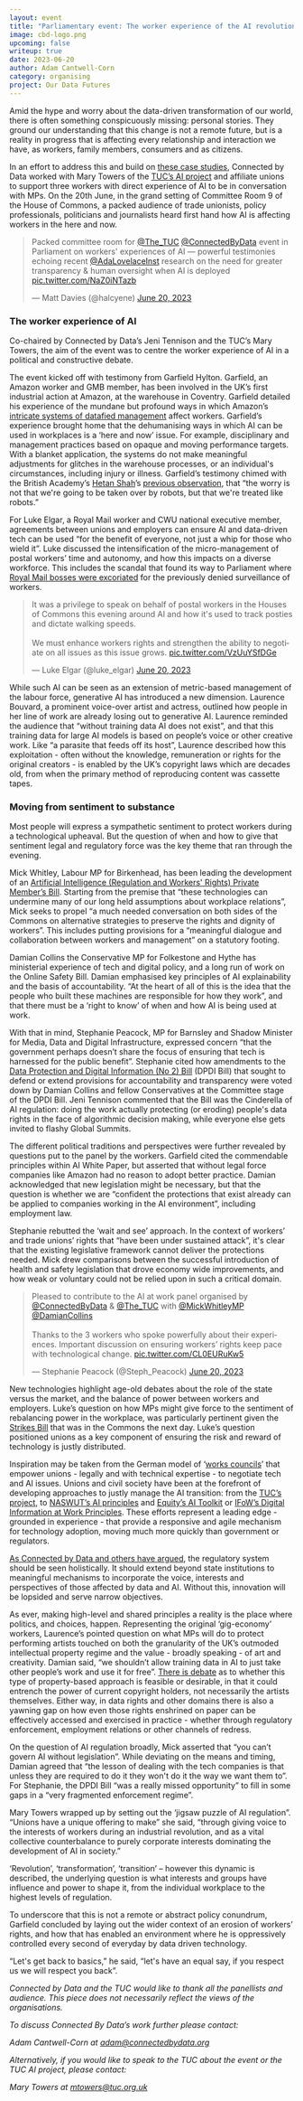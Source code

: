 ```yaml
---
layout: event
title: "Parliamentary event: The worker experience of the AI revolution"
image: cbd-logo.png
upcoming: false
writeup: true
date: 2023-06-20
author: Adam Cantwell-Corn
category: organising
project: Our Data Futures
---
```


Amid the hype and worry about the data-driven transformation of our world, there is often something conspicuously missing: personal stories. They ground our understanding that this change is not a remote future, but is a reality in progress that is affecting every relationship and interaction we have, as workers, family members, consumers and as citizens.

In an effort to address this and build on [these case studies](https://connectedbydata.org/resources/our-data-stories), Connected by Data worked with Mary Towers of the [TUC’s AI project](http://v) and affiliate unions to support three workers with direct experience of AI to be in conversation with MPs. On the 20th June, in the grand setting of Committee Room 9 of the House of Commons, a packed audience of trade unionists, policy professionals, politicians and journalists heard first hand how AI is affecting workers in the here and now. 

<!--more-->

<blockquote class="twitter-tweet"><p lang="en" dir="ltr">Packed committee room for <a href="https://twitter.com/The_TUC?ref_src=twsrc%5Etfw">@The_TUC</a> <a href="https://twitter.com/ConnectedByData?ref_src=twsrc%5Etfw">@ConnectedByData</a> event in Parliament on workers&#39; experiences of AI — powerful testimonies echoing recent <a href="https://twitter.com/AdaLovelaceInst?ref_src=twsrc%5Etfw">@AdaLovelaceInst</a> research on the need for greater transparency &amp; human oversight when AI is deployed <a href="https://t.co/NaZ0iNTazb">pic.twitter.com/NaZ0iNTazb</a></p>&mdash; Matt Davies (@halcyene) <a href="https://twitter.com/halcyene/status/1671199883598999555?ref_src=twsrc%5Etfw">June 20, 2023</a></blockquote> <script async src="https://platform.twitter.com/widgets.js" charset="utf-8"></script>


### The worker experience of AI

Co-chaired by Connected by Data’s Jeni Tennison and the TUC’s Mary Towers, the aim of the event was to centre the worker experience of AI in a political and constructive debate. 

The event kicked off with testimony from Garfield Hylton. Garfield, an Amazon worker and GMB member, has been involved in the UK’s first industrial action at Amazon, at the warehouse in Coventry. Garfield detailed his experience of the mundane but profound ways in which Amazon’s [intricate systems of datafied management](https://connectedbydata.org/resources/our-data-stories) affect workers. Garfield’s experience brought home that the dehumanising ways in which AI can be used in workplaces is a ‘here and now’ issue. For example, disciplinary and management practices based on opaque and moving performance targets. With a blanket application, the systems do not make meaningful adjustments for glitches in the warehouse processes, or an individual's circumstances, including injury or illness. Garfield’s testimony chimed with the British Academy’s [Hetan Shah](https://twitter.com/HetanShah)’s [previous observation](https://www.youtube.com/watch?v=LasRtZ2ImV8), that “the worry is not that we're going to be taken over by robots, but that we're treated like robots.” 

For Luke Elgar, a Royal Mail worker and CWU national executive member, agreements between unions and employers  can ensure AI and data-driven tech can be used “for the benefit of everyone, not just a whip for those who wield it”. Luke discussed the intensification of the micro-management of postal workers’ time and autonomy, and how this impacts on a diverse workforce. This includes the scandal that found its way to Parliament where [Royal Mail bosses were excoriated](https://twitter.com/darrenpjones/status/1628488496284422144?lang=en) for the previously denied surveillance of workers. 

<blockquote class="twitter-tweet"><p lang="en" dir="ltr">It was a privilege to speak on behalf of postal workers in the Houses of Commons this evening around AI and how it&#39;s used to track posties and dictate walking speeds.<br><br>We must enhance workers rights and strengthen the ability to negotiate on all issues as this issue grows. <a href="https://t.co/VzUuYSfDGe">pic.twitter.com/VzUuYSfDGe</a></p>&mdash; Luke Elgar (@luke_elgar) <a href="https://twitter.com/luke_elgar/status/1671249185251930113?ref_src=twsrc%5Etfw">June 20, 2023</a></blockquote> <script async src="https://platform.twitter.com/widgets.js" charset="utf-8"></script>

While such AI can be seen as an extension of metric-based management of the labour force, generative AI has introduced a new dimension. Laurence Bouvard, a prominent voice-over artist and actress, outlined how people in her line of work are already losing out to generative AI. Laurence reminded the audience that “without training data AI does not exist”, and that this training data for large AI models is based on people’s voice or other creative work.  Like “a parasite that feeds off its host”, Laurence described how this exploitation - often without the knowledge, remuneration or rights for the original creators - is enabled by the UK’s copyright laws which are decades old, from when the primary method of reproducing content was cassette tapes. 


### Moving from sentiment to substance

Most people will express a sympathetic sentiment to protect workers during a technological upheaval. But the question of when and how to give that sentiment legal and regulatory force was the key theme that ran through the evening. 

Mick Whitley, Labour MP for Birkenhead, has been leading the development of an [Artificial Intelligence (Regulation and Workers' Rights) Private Member’s Bill](https://bills.parliament.uk/bills/3464). Starting from the premise that “these technologies can undermine many of our long held assumptions about workplace relations”, Mick seeks to propel “a much needed conversation on both sides of the Commons on alternative strategies to preserve the rights and dignity of workers”. This includes putting provisions for a “meaningful dialogue and collaboration between workers and management” on a statutory footing.

Damian Collins the Conservative MP for Folkestone and Hythe has ministerial experience of tech and digital policy, and a long run of work on the Online Safety Bill. Damian emphasised key principles of AI explainability and the basis of accountability. “At the heart of all of this is the idea that the people who built these machines are responsible for how they work”, and that there must be a ‘right to know’ of when and how AI is being used at work. 

With that in mind, Stephanie Peacock, MP for Barnsley and Shadow Minister for Media, Data and Digital Infrastructure, expressed concern “that the government perhaps doesn’t share the focus of ensuring that tech is harnessed for the public benefit”. Stephanie cited how amendments to the [Data Protection and Digital Information (No 2) Bill](https://connectedbydata.org/resources/dpdib-resources) (DPDI Bill) that sought to defend or extend provisions for accountability and transparency were voted down by Damian Collins and fellow Conservatives at the Committee stage of the DPDI Bill. Jeni Tennison commented that the Bill was the Cinderella of AI regulation: doing the work actually protecting (or eroding) people's data rights in the face of algorithmic decision making, while everyone else gets invited to flashy Global Summits.

The different political traditions and perspectives were further revealed by questions put to the panel by the workers. Garfield cited the commendable principles within AI White Paper, but asserted that without legal force companies like Amazon had no reason to adopt better practice. Damian acknowledged that new legislation might be necessary, but that the question is whether we are “confident the protections that exist already can be applied to companies working in the AI environment”, including employment law. 

Stephanie rebutted the ‘wait and see’ approach. In the context of workers’ and trade unions’ rights that “have been under sustained attack”, it's clear that the existing legislative framework cannot deliver the protections needed. Mick drew comparisons between the successful introduction of health and safety legislation that drove economy wide improvements, and how weak or voluntary could not be relied upon in such a critical domain. 

<blockquote class="twitter-tweet"><p lang="en" dir="ltr">Pleased to contribute to the AI at work panel organised by <a href="https://twitter.com/ConnectedByData?ref_src=twsrc%5Etfw">@ConnectedByData</a> &amp; <a href="https://twitter.com/The_TUC?ref_src=twsrc%5Etfw">@The_TUC</a> with <a href="https://twitter.com/MickWhitleyMP?ref_src=twsrc%5Etfw">@MickWhitleyMP</a> <a href="https://twitter.com/DamianCollins?ref_src=twsrc%5Etfw">@DamianCollins</a> <br><br>Thanks to the 3 workers who spoke powerfully about their experiences. Important discussion on ensuring workers’ rights keep pace with technological change. <a href="https://t.co/CL0EURuKw5">pic.twitter.com/CL0EURuKw5</a></p>&mdash; Stephanie Peacock (@Steph_Peacock) <a href="https://twitter.com/Steph_Peacock/status/1671225447751745540?ref_src=twsrc%5Etfw">June 20, 2023</a></blockquote> <script async src="https://platform.twitter.com/widgets.js" charset="utf-8"></script>

New technologies highlight age-old debates about the role of the state versus the market, and the balance of power between workers and employers. Luke’s question on how MPs might give force to the sentiment of rebalancing power in the workplace, was particularly pertinent given the [Strikes Bill](https://bills.parliament.uk/bills/3396) that was in the Commons the next day. Luke’s question positioned unions as a key component of ensuring the risk and reward of technology is justly distributed. 

Inspiration may be taken from the German model of ‘[works councils](https://www.simmons-simmons.com/en/publications/ckta73p7e1f530a27ww60bysz/germany-artificial-intelligence-soon-in-the-focus-of-works-councils)’ that empower unions - legally and with technical expertise - to negotiate tech and AI issues. Unions and civil society have been at the forefront of developing approaches to justly manage the AI transition: from the [TUC’s project](https://www.tuc.org.uk/AImanifesto), to [NASWUT’s AI principles](https://www.nasuwt.org.uk/advice/in-the-classroom/artificial-intelligence-and-digital-technologies.html) and [Equity’s AI Toolkit](https://www.equity.org.uk/advice-and-support/know-your-rights/ai-toolkit) or [IFoW’s Digital Information at Work Principles](https://www.ifow.org/case-studies/digital-information-workplace-principles-amendment-to-dpdi-bill).  These efforts represent a leading edge - grounded in experience - that provide a responsive and agile mechanism for technology adoption, moving much more quickly than government or regulators. 

[As Connected by Data and others have argued](https://connectedbydata.org/resources/ai-white-paper-2023), the regulatory system should be seen holistically. It should extend beyond state institutions to meaningful mechanisms to incorporate the voice, interests and perspectives of those affected by data and AI. Without this, innovation will be lopsided and serve narrow objectives. 

As ever, making high-level and shared principles a reality is the place where politics, and choices, happen. Representing the original ‘gig-economy’ workers, Laurence’s pointed question on what MPs will do to protect performing artists touched on both the granularity of the UK’s outmoded intellectual property regime and the value - broadly speaking - of art and creativity. Damian said, “we shouldn’t allow training data in AI to just take other people’s work and use it for free”. [There is debate](https://twitter.com/JeniT/status/1656540796974407680) as to whether this type of property-based approach is feasible or desirable, in that it could entrench the power of current copyright holders, not necessarily the artists themselves. Either way, in data rights and other domains there is also a yawning gap on how even those rights enshrined on paper can be effectively accessed and exercised in practice - whether through regulatory enforcement, employment relations or other channels of redress. 

On the question of AI regulation broadly, Mick asserted that “you can’t govern AI without legislation”. While deviating on the means and timing, Damian agreed that “the lesson of dealing with the tech companies is that unless they are required to do it they won't do it the way we want them to”. For Stephanie, the DPDI Bill “was a really missed opportunity” to fill in some gaps in a “very fragmented enforcement regime”. 

Mary Towers wrapped up by setting out the ‘jigsaw puzzle of AI regulation”. “Unions have a unique offering to make” she said, “through giving voice to the interests of workers during an industrial revolution, and as a vital collective counterbalance to purely corporate interests dominating the development of AI in society.”

‘Revolution’, ‘transformation’, ‘transition’ – however this dynamic is described, the underlying question is what interests and groups have influence and power to shape it, from the individual workplace to the highest levels of regulation. 

To underscore that this is not a remote or abstract policy conundrum, Garfield concluded by laying out the wider context of an erosion of workers’ rights, and how that has enabled an environment where he is oppressively controlled every second of everyday by data driven technology. 

“Let's get back to basics,” he said, “let's have an equal say, if you respect us we will respect you back”.

_Connected by Data and the TUC would like to thank all the panellists and audience. This piece does not necessarily reflect the views of the organisations._

_To discuss Connected By Data’s work further please contact:_

_Adam Cantwell-Corn at [adam@connectedbydata.org](mailto:adam@connectedbydata.org)_

_Alternatively, if you would like to speak to the TUC about the event or the TUC AI project, please contact:_

_Mary Towers at ​​[mtowers@tuc.org.uk](mailto:mtowers@tuc.org.uk)_

